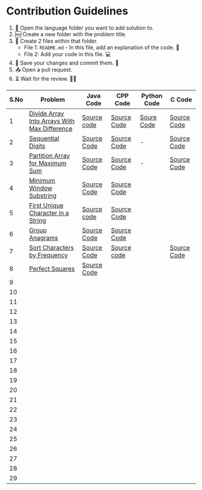 # Contribution Guidelines
1. 📂 Open the language folder you want to add solution to.
2. 🆕 Create a new folder with the problem title.
3. 📄 Create 2 files within that folder.
   - File 1: `README.md` - In this file, add an explanation of the code. 📝
   - File 2: Add your code in this file. 💻
4. 💾 Save your changes and commit them. 🚀
5. 📤 Open a pull request. 
6. ⏳ Wait for the review. 🕵️‍♂️

| S.No | Problem | Java Code | CPP Code | Python Code | C Code |
|------|---------|-----------|----------|-------------|--------|
| 1    | [Divide Array Into Arrays With Max Difference](https://leetcode.com/problems/divide-array-into-arrays-with-max-difference/solutions/4656946/max-difference-java-basics-sorting/?envType=daily-question&envId=2024-02-01)        |  [Source code](https://github.com/dhruvabhat24/Leetcode-2024/tree/main/February/Java/Divide%20Array%20Into%20Arrays%20With%20Max%20Difference.)         | [Source Code](https://github.com/dhruvabhat24/Leetcode-2024/tree/main/February/CPP/Divide%20Array%20Into%20Arrays%20With%20Max%20Difference)         |   [Soure Code](https://github.com/dhruvabhat24/Leetcode-2024/tree/main/February/Python/Divide%20Array%20Into%20Arrays%20With%20Max%20Difference)          | [Source Code](https://github.com/dhruvabhat24/Leetcode-2024/tree/main/February/C/Divide%20Array)       |
| 2    | [Sequential Digits](https://leetcode.com/problems/sequential-digits/description/?envType=daily-question&envId=2024-02-02)        | [Source Code](https://github.com/dhruvabhat24/Leetcode-2024/tree/main/February/Java/Sequential%20Digits)          | [Source Code](https://github.com/dhruvabhat24/Leetcode-2024/tree/main/February/CPP/Sequential%20Digits)         |     -        |  [Source Code](https://github.com/dhruvabhat24/Leetcode-2024/tree/main/February/C/Sequential%20Digits)      |
| 3    | [Partition Array for Maximum Sum](https://leetcode.com/problems/partition-array-for-maximum-sum/description/?envType=daily-question&envId=2024-02-03)        | [Source Code](https://github.com/dhruvabhat24/Leetcode-2024/tree/main/February/Java/Partition%20Array%20for%20Maximum%20Sum)          |[Source Code](https://github.com/dhruvabhat24/Leetcode-2024/tree/main/February/CPP/Divide%20Array%20Into%20Arrays%20With%20Max%20Difference)          |       -      |        [Source Code](https://github.com/pradyumna100903/Leetcode-2024/blob/main/February/C/Partition%20Array%20for%20Max%20Sum/Partition%20Array.c)
| 4    | [Minimum Window Substring](https://leetcode.com/problems/minimum-window-substring/description/?envType=daily-question&envId=2024-02-04)        |  [Source Code](https://github.com/dhruvabhat24/Leetcode-2024/tree/main/February/Java/Minimum%20Window%20Substring)         | [Source Code](https://github.com/dhruvabhat24/Leetcode-2024/tree/main/February/CPP/Minimum%20Window%20Substring)          |             |        |
| 5    | [First Unique Character in a String](https://leetcode.com/problems/first-unique-character-in-a-string/description/?envType=daily-question&envId=2024-02-05)        | [Source code](https://github.com/dhruvabhat24/Leetcode-2024/tree/main/February/Java/First%20Unique%20Character%20in%20a%20String)           | [Source Code](https://github.com/dhruvabhat24/Leetcode-2024/tree/main/February/CPP/First%20unique%20character)         |             |        |
| 6    |[Group Anagrams](https://leetcode.com/problems/group-anagrams/description/)         | [Source Code](https://github.com/dhruvabhat24/Leetcode-2024/tree/main/February/Java/Group%20Anagrams)          | [Source Code](https://github.com/dhruvabhat24/Leetcode-2024/tree/main/February/CPP/Group%20Anagrams)         |             |        |
| 7    |[Sort Characters by Frequency](https://leetcode.com/problems/sort-characters-by-frequency/?envType=daily-question&envId=2024-02-07)         |  [Source Code](https://github.com/dhruvabhat24/Leetcode-2024/tree/main/February/Java/Sort%20Characters%20By%20Frequency)         | [Source code](https://github.com/dhruvabhat24/Leetcode-2024/tree/main/February/CPP/Sort%20characters%20by%20frequency)   |     | [Source Code](https://github.com/pradyumna100903/Leetcode-2024/blob/main/February/C/Sort%20Characters%20By%20Characters%20/Frequency.c)    
| 8    | [Perfect Squares](https://leetcode.com/problems/perfect-squares/description/?envType=daily-question&envId=2024-02-08)        |  [Source Code](#)         |          |             |        |
| 9    |         |           |          |             |        |
| 10   |         |           |          |             |        |
| 11   |         |           |          |             |        |
| 12   |         |           |          |             |        |
| 13   |         |           |          |             |        |
| 14   |         |           |          |             |        |
| 15   |         |           |          |             |        |
| 16   |         |           |          |             |        |
| 17   |         |           |          |             |        |
| 18   |         |           |          |             |        |
| 19   |         |           |          |             |        |
| 20   |         |           |          |             |        |
| 21   |         |           |          |             |        |
| 22   |         |           |          |             |        |
| 23   |         |           |          |             |        |
| 24   |         |           |          |             |        |
| 25   |         |           |          |             |        |
| 26   |         |           |          |             |        |
| 27   |         |           |          |             |        |
| 28   |         |           |          |             |        |
| 29   |         |           |          |             |        |
